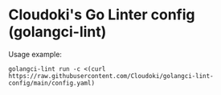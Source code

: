 # Cloudoki's Go Linter config (golangci-lint)

Usage example:

```
golangci-lint run -c <(curl https://raw.githubusercontent.com/Cloudoki/golangci-lint-config/main/config.yaml)
```
